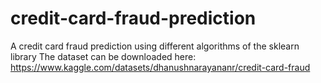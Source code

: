 # credit-card-fraud-prediction
A credit card fraud prediction using different algorithms of the sklearn library
The dataset can be downloaded here:
https://www.kaggle.com/datasets/dhanushnarayananr/credit-card-fraud